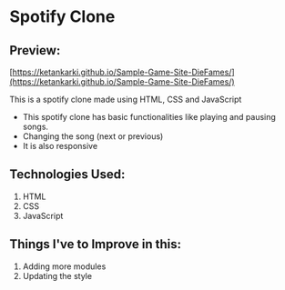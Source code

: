 # Spotify Clone

## Preview:

[https://ketankarki.github.io/Sample-Game-Site-DieFames/](https://ketankarki.github.io/Sample-Game-Site-DieFames/)

This is a spotify clone made using HTML, CSS and JavaScript

- This spotify clone has basic functionalities like playing and pausing songs.
- Changing the song (next or previous)
- It is also responsive

## Technologies Used:

1. HTML
2. CSS
3. JavaScript

## Things I've to Improve in this:

1. Adding more modules
2. Updating the style
